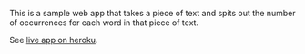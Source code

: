 This is a sample web app that takes a piece of text and spits out the number of occurrences for each word in that piece of text.

See [live app on heroku](https://limitless-anchorage-4425.herokuapp.com/).
